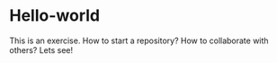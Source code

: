 # Hello-world
This is an exercise. How to start a repository? How to collaborate with others? Lets see! 
